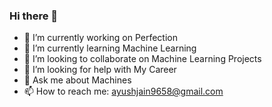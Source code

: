 ### Hi there 👋

- 🔭 I’m currently working on Perfection
- 🌱 I’m currently learning Machine Learning
- 👯 I’m looking to collaborate on Machine Learning Projects
- 🤔 I’m looking for help with My Career 
- 💬 Ask me about Machines
- 📫 How to reach me: ayushjain9658@gmail.com
 

